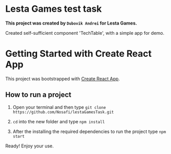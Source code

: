 # Lesta Games test task

**This project was created by `Dubovik Andrei` for Lesta Games.**

Created self-sufficient component 'TechTable', with a simple app for demo.

# Getting Started with Create React App

This project was bootstrapped with [Create React App](https://github.com/facebook/create-react-app).

## How to run a project

1. Open your terminal and then type
   `git clone https://github.com/Nosafi/lestaGamesTask.git`

2. `cd` into the new folder and type
   `npm install`

3. After the installing the required dependencies to run the project type
   `npm start`

Ready! Enjoy your use.
